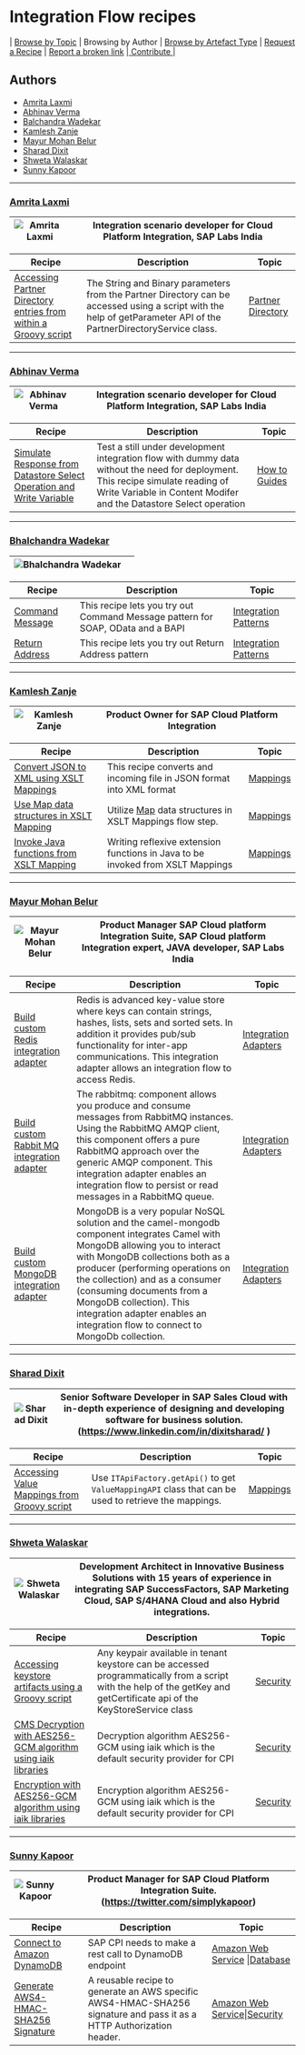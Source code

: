 # Integration Flow recipes
\| [Browse by Topic](readme.md) \| Browsing by Author \| [Browse by Artefact Type](for/readme.md) \| [Request a Recipe](https://github.com/SAP-samples/cloud-integration-flow/issues/new?assignees=&labels=Recipe%20Request&template=recipe-request.md&title=How+to++) \| [Report a broken link](https://github.com/SAP-samples/cloud-integration-flow/issues/new?assignees=&labels=documentation&template=bug_report.md&title=Broken%20Link) \|[ Contribute ](https://github.com/SAP-samples/apibusinesshub-integration-recipes/blob/master/CONTRIBUTING.md)\|

## Authors
* [Amrita Laxmi](#amrita-Laxmi)
* [Abhinav Verma](#abhinav-verma)
* [Balchandra Wadekar](#bhalchandra-wadekar)
* [Kamlesh Zanje](#kamlesh-zanje)
* [Mayur Mohan Belur](#mayur-mohan-belur)
* [Sharad Dixit](#sharad-dixit)
* [Shweta Walaskar](#shweta-walaskar)
* [Sunny Kapoor](#sunny-kapoor)

***

### [Amrita Laxmi](https://github.com/amritalaxmi )
![Amrita Laxmi](https://github.com/amritalaxmi.png?size=50) | Integration scenario developer for Cloud Platform Integration, SAP Labs India |
----|----|

Recipe|Description|Topic
---|---|---
[Accessing Partner Directory entries from within a Groovy script](for/Accessing-Partner-Directory-entries-from-within-a-script)|The String and Binary parameters from the Partner Directory can be accessed using a script with the help of getParameter API of the PartnerDirectoryService class. |[Partner Directory](readme.md#partner-directory) |

***

### [Abhinav Verma](https://github.com/abhinavverma0501 )
![Abhinav Verma](https://github.com/abhinavverma0501.png?size=50) | Integration scenario developer for Cloud Platform Integration, SAP Labs India |
----|----|

Recipe|Description|Topic
---|---|---
[Simulate Response from Datastore Select Operation and Write Variable](for/SimulateResponseFromWriteVariableAndDataStores)|Test a still under development integration flow with dummy data without the need for deployment. This recipe simulate reading of Write Variable in Content Modifer and the Datastore Select operation|[How to Guides](readme.md#how-to-guide)|

***

### [Bhalchandra Wadekar](https://github.com/BhalchandraSW )
![Bhalchandra Wadekar](https://github.com/BhalchandraSW.png?size=50) |  |
----|----|

Recipe|Description|Topic
---|---|---
[Command Message](for/EIP-MessageConstruction-CommandMessage/readme.md) | This recipe lets you try out Command Message pattern for SOAP, OData and a BAPI | [Integration Patterns](readme.md#integration-patterns)
[Return Address](for/EIP-MessageConstruction-ReturnAddress/readme.md) | This recipe lets you try out Return Address pattern | [Integration Patterns](readme.md#integration-patterns)

***

### [Kamlesh Zanje](https://github.com/kamleshzanje)
![Kamlesh Zanje](https://github.com/kamleshzanje.png?size=50 )| Product Owner for SAP Cloud Platform Integration|
----|----|

Recipe|Description|Topic
---|---|---
[Convert JSON to XML using XSLT Mappings](for/ConvertJsonToXMLusingXSLT30)|This recipe converts and incoming file in JSON format into XML format |[Mappings](readme.md#mappings)||
[Use Map data structures in XSLT Mapping](for/ConstructMapDataStructsUsingXSLT30)|Utilize [Map](https://www.w3.org/TR/xslt-30/#map) data structures in XSLT Mappings flow step.|[Mappings](readme.md#mappings)||
[Invoke Java functions from XSLT Mapping](for/InvokeJavaFunctionsFromXSLT30)|Writing reflexive extension functions in Java to be invoked from XSLT Mappings | [Mappings](readme.md#mappings)|) |


***

### [Mayur Mohan Belur](https://github.com/mayurmohan)
![Mayur Mohan Belur](https://github.com/mayurmohan.png?size=50 )| Product Manager SAP Cloud platform Integration Suite, SAP Cloud platform Integration expert, JAVA developer, SAP Labs India|
----|----|

Recipe|Description|Topic
---|---|---
[Build custom Redis integration adapter](for/redis-integration-adapter/readme.md)|Redis is advanced key-value store where keys can contain strings, hashes, lists, sets and sorted sets. In addition it provides pub/sub functionality for inter-app communications. This integration adapter allows an integration flow to access Redis.| [Integration Adapters](readme.md#integration-adapters)|
[Build custom Rabbit MQ integration adapter](for/redis-integration-adapter/readme.md)|The rabbitmq: component allows you produce and consume messages from RabbitMQ instances. Using the RabbitMQ AMQP client, this component offers a pure RabbitMQ approach over the generic AMQP component. This integration adapter enables an integration flow to persist or read messages in a RabbitMQ queue. | [Integration Adapters](readme.md#integration-adapters)|
[Build custom MongoDB integration adapter](for/mongodb-integration-adapter/readme.md)|MongoDB is a very popular NoSQL solution and the camel-mongodb component integrates Camel with MongoDB allowing you to interact with MongoDB collections both as a producer (performing operations on the collection) and as a consumer (consuming documents from a MongoDB collection). This integration adapter enables an integration flow to connect to MongoDb collection.| [Integration Adapters](readme.md#integration-adapters) |


***


### [Sharad Dixit](https://github.com/sharadiiita)
![Sharad Dixit](https://github.com/sharadiiita.png?size=50 ) | Senior Software Developer in SAP Sales Cloud with in-depth experience of designing and developing software for business solution. \(https://www.linkedin.com/in/dixitsharad/ \)|
----|----|

Recipe|Description|Topic
---|---|---
[Accessing Value Mappings from Groovy script](for/AccessValueMappingsDynamicallyScript)|Use ```ITApiFactory.getApi()``` to get ```ValueMappingAPI``` class that can be used to retrieve the mappings.|[Mappings](readme.md#mappings)|

***

### [Shweta Walaskar](https://github.com/swalaskar)
![Shweta Walaskar](https://github.com/swalaskar.png?size=50 )|Development Architect in Innovative Business Solutions with 15 years of experience in integrating SAP SuccessFactors, SAP Marketing Cloud, SAP S/4HANA Cloud and also Hybrid integrations.|
----|----|

Recipe|Description|Topic
---|---|---
[Accessing keystore artifacts using a Groovy script](for/AccessTenantKeystoreusingScript) |Any keypair available in tenant keystore can be accessed programmatically from a script with the help of the getKey and getCertificate api of the KeyStoreService class|[Security](readme.md#security)|
[CMS Decryption with AES256-GCM algorithm using iaik libraries](for/Decryption_using_AES_GCM_iaik)|Decryption algorithm AES256-GCM using iaik which is the default security provider for CPI|[Security](readme.md#security)|
[Encryption with AES256-GCM algorithm using iaik libraries](for/Encryption_using_AES_GCM_iaik)|Encryption algorithm AES256-GCM using iaik which is the default security provider for CPI|[Security](readme.md#security)|

***

### [Sunny Kapoor](https://github.com/simplykapoor)
![Sunny Kapoor](https://github.com/simplykapoor.png?size=50 )|Product Manager for SAP Cloud Platform Integration Suite. (https://twitter.com/simplykapoor)|
----|----|

Recipe|Description|Topic
---|---|---
[Connect to Amazon DynamoDB](for/ConnectToAWSDynmoDB)|SAP CPI needs to make a rest call to DynamoDB endpoint|[Amazon Web Service](readme.md#amazon-web-services) \|[Database](readme.md#database)|
[Generate AWS4-HMAC-SHA256 Signature](for/GenerateAWS4_HMAC_SHA256)| A reusable recipe to generate an AWS specific AWS4-HMAC-SHA256 signature and pass it as a HTTP Authorization header.|[Amazon Web Service](readme.md#amazon-web-services)\|[Security](readme.md#security)|
